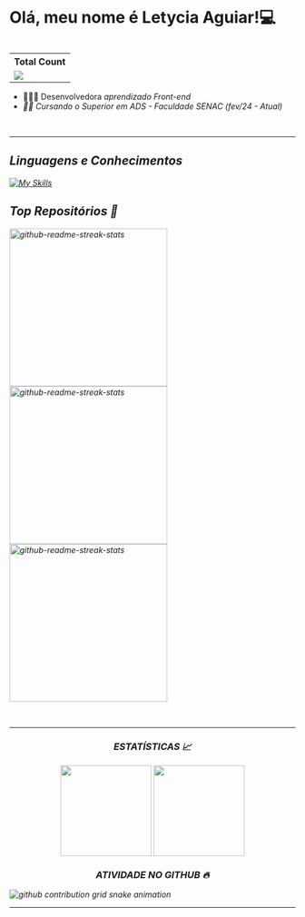 <h1>Olá, meu nome é Letycia Aguiar!💻</h1>
<table align="right">
  <tr>
    <th>Total Count</th>
  </tr>
  <tr>
    <td>
      <a href="https://github.com/Letycia-Aguiar17"> <img src="https://komarev.com/ghpvc/?username=Letycia-Aguiar17&style=for-the-badge&color=049602"> </a>
    </td>
  </tr>
</table>
<ul>
  <li> 👨‍💻🎨 Desenvolvedora <em> aprendizado Front-end</li>
  <li> 📖🚧 Cursando o Superior em ADS - Faculdade SENAC (fev/24 - Atual)</li>
</ul>

<br>
  <hr>

<div>

  <h2>Linguagens e Conhecimentos</h2>

  <a href="https://skillicons.dev">
    <img src="https://skillicons.dev/icons?i=figma,html,css,py" alt="My Skills">
  </a>
  <!--   <img src="https://img.shields.io/badge/TYPESCRIPT-%233178c6?style=for-the-badge&logo=typescript&color=%233178c6&labelColor=%23303030"> -->
  <!--  <img src="https://img.shields.io/badge/ANGULAR-%23dd1b16?style=for-the-badge&logo=angular&logoColor=%23dd1b16&labelColor=%23303030"> -->
  <!--   <img src="https://img.shields.io/badge/NODE.JS-%233c873a?style=for-the-badge&logo=node.js&logoColor=%233c873a&labelColor=%23303030">
  <img src="https://img.shields.io/badge/REACT.JS-%2361dafb?style=for-the-badge&logo=react&logoColor=%2361dafb&labelColor=%23303030"> 
  <img src="https://img.shields.io/badge/PHP-%238993be?style=for-the-badge&logo=php&logoColor=%238993be&labelColor=%23303030"> --> 
</div>

<h2>Top Repositórios 🥇</h2>
<p align="left">
  <a href="https://github.com/letyciiaaguiar/certificados"><img width="278" src="https://denvercoder1-github-readme-stats.vercel.app/api/pin/?username=letyciiaaguiar&repo=certificados&theme=react&hide_border=true" alt="github-readme-streak-stats"></a>
  <a href="https://github.com/letyciiaaguiar/facsenacdf"><img width="278" src="https://denvercoder1-github-readme-stats.vercel.app/api/pin/?username=letyciiaaguiar&repo=facsenacdf&theme=react&hide_border=true" alt="github-readme-streak-stats"></a>
  <a href="https://github.com/letyciaaguiar/SPIDER-MOVIE"><img width="278" src="https://denvercoder1-github-readme-stats.vercel.app/api/pin/?username=letyciiaaguiar&repo=SPIDER-MOVIE&theme=react&hide_border=true" alt="github-readme-streak-stats"></a>
</p>

<br>
  <hr>

<div align="center">
  <h3>ESTATÍSTICAS 📈</h3>
  <img align="center" height="160em" src="https://github-readme-stats.vercel.app/api?username=letyciiaaguiar&hide_border=true&show_icons=true&count_private=true&theme=react&hide=issues"/>     
  <img align="center" height="160em" src="https://github-readme-stats.vercel.app/api/top-langs/?username=letyciiaaguiar&layout=compact&langs_count=7&theme=react&hide_border=true"/>

  <h3> ATIVIDADE NO GITHUB 🔥</h3>
  <!-- <a href="https://github.com/letyciiaaguiar">      
  <img title="stats" alt="streak" src="https://github-readme-streak-stats.herokuapp.com/?user=letyciiaaguiar&theme=react&hide_border=true&stroke=white&locale=pt_BR&date_format=j%20M%5B%20Y%5D"/></a> -->
</div>
<!----------------- SNAKE ANIMATION ------------------>
<picture>
    <source media="(prefers-color-scheme: dark)" srcset="https://raw.githubusercontent.com/letyciiaaguiar/letyciiaaguiar/output/github-contribution-grid-snake-dark.svg">
    <source media="(prefers-color-scheme: light)" srcset="https://raw.githubusercontent.com/letyciiaaguiar/letyciiaaguiar/output/github-contribution-grid-snake.svg">
    <img alt="github contribution grid snake animation" src="https://raw.githubusercontent.com/letyciiaaguiar/letyciiaaguiar/output/github-contribution-grid-snake.svg">
  </picture>

<br>
  <hr>

<!-- <h3>LISTAS DE REPOSITÓRIOS</h3>
<ul>
  <a href="https://github.com/letyciiaaguiar/facsenacdf"><li>Repositórios de cursos 📚</li></a>
  <a href="https://github.com/letyciiaaguiar/certificados"><li>Certificados🎖️</li></a>

<div align="center">
  <h2>REDES SOCIAIS E CONTATOS ✉️</h2> 
  <a href="https://www.instagram.com/letyciiaaguiar/" target="_blank"><img src="https://img.shields.io/badge/Instagram-E4405F?style=for-the-badge&logo=instagram&logoColor=white"/></a>
  <a href="https://www.linkedin.com/in/letyciaaguiar/" target="_blank"><img src="https://img.shields.io/badge/LinkedIn-0077B5?style=for-the-badge&logo=linkedin&logoColor=white"/></a>
  <a href="mailto:letyciasaguiar@icloud.com" target="_blank"><img src="https://img.shields.io/badge/Gmail-D14836?style=for-the-badge&logo=gmail&logoColor=white"/></a>
  <a href="https://wa.me/5561982529096" target="_blank"><img src="https://img.shields.io/badge/Whatsapp-%2325d366?style=for-the-badge&logo=whatsapp&logoColor=%23FFFFFF"/></a>
</div>
<br>

  <!-- <div align="right"> 
  ![giphy](https://github.com/letyciiaaguiar)
  </div> -->
<!--
========================= Possíveis utilizáveis ========================
   | Tipo do Commit       | Emoji                | Palavra Chave | 
   |----------------------|----------------------|---------------|
   | Desafios             | ✒️ `:black_nib:`    | course        |
   | Bug Fix              | 🐛 `:bug:`          | fix           |
   | Comentários          | 💡 `:bulb:`         | docs          |
   | Documentação         | 📚 `:books:`        | docs          |
   | Em progresso         | 🚧 `:construction:` | progress      |
   | Estilização          | 🎨 `:art:`          | style         |
   | Mover/Renomear       | 🚚 `:truck:`        | chore         |
   | Novo recurso         | ✨ `:sparkles:`     | feat          |
   | Pequena Alteração    | 🔨 `:hammer:`       | edit          |
   | Deletando um arquivo | 🗑️ `:wastebasket:`  | remove        |
   | Teste Avulso         |  `:trollface:`      | test          |
   | Texto                | 📝 `:pencil:`       | text          |

-->
